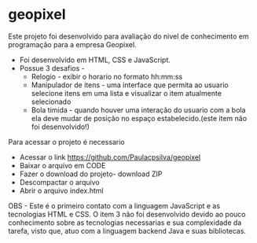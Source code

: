 # geopixel
Este projeto foi desenvolvido para avaliação do nivel de conhecimento em programação para a empresa Geopixel.

* Foi desenvolvido em HTML, CSS e JavaScript.
* Possue 3 desafios -
    - Relogio - exibir o horario no formato hh:mm:ss
    - Manipulador de itens - uma interface que permita ao usuario selecione itens em uma lista e visualizar o item atualmente selecionado
    - Bola timida - quando houver uma interação do usuario com a bola ela deve mudar de posição no espaço estabelecido.(este item não foi desenvolvido!)

Para acessar o projeto é necessario 
  - Acessar o link https://github.com/Paulacpsilva/geopixel
  - Baixar o arquivo em CODE 
  - Fazer o download do projeto- download ZIP 
  - Descompactar o arquivo 
  - Abrir o arquivo index.html
  
  
  
  
  OBS - Este é o primeiro contato com a linguagem JavaScript e as tecnologias HTML e CSS.
  O item 3 não foi desenvolvido devido ao pouco conhecimento sobre as tecnologias necessarias e sua complexidade da tarefa, visto que, atuo com a linguagem
  backend Java e suas bibliotecas.
  
